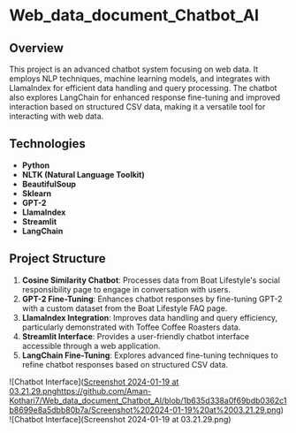 # Web_data_document_Chatbot_AI

## Overview
This project is an advanced chatbot system focusing on web data. It employs NLP techniques, machine learning models, and integrates with LlamaIndex for efficient data handling and query processing. The chatbot also explores LangChain for enhanced response fine-tuning and improved interaction based on structured CSV data, making it a versatile tool for interacting with web data.

## Technologies
- **Python**
- **NLTK (Natural Language Toolkit)**
- **BeautifulSoup**
- **Sklearn**
- **GPT-2**
- **LlamaIndex**
- **Streamlit**
- **LangChain**

## Project Structure
1. **Cosine Similarity Chatbot**: Processes data from Boat Lifestyle's social responsibility page to engage in conversation with users.
2. **GPT-2 Fine-Tuning**: Enhances chatbot responses by fine-tuning GPT-2 with a custom dataset from the Boat Lifestyle FAQ page.
3. **LlamaIndex Integration**: Improves data handling and query efficiency, particularly demonstrated with Toffee Coffee Roasters data.
4. **Streamlit Interface**: Provides a user-friendly chatbot interface accessible through a web application.
5. **LangChain Fine-Tuning**: Explores advanced fine-tuning techniques to refine chatbot responses based on structured CSV data.



![Chatbot Interface]([Screenshot 2024-01-19 at 03.21.29.png](https://github.com/Aman-Kothari7/Web_data_document_Chatbot_AI/blob/1b635d338a0f69bdb0362c1b8699e8a5dbb80b7a/Screenshot%202024-01-19%20at%2003.21.29.png)https://github.com/Aman-Kothari7/Web_data_document_Chatbot_AI/blob/1b635d338a0f69bdb0362c1b8699e8a5dbb80b7a/Screenshot%202024-01-19%20at%2003.21.29.png)
![Chatbot Interface](Screenshot 2024-01-19 at 03.21.29.png)
